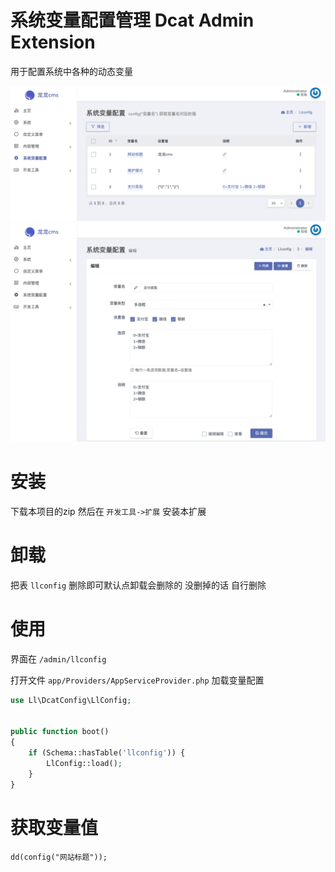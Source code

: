 # 系统变量配置管理 Dcat Admin Extension

用于配置系统中各种的动态变量

![image-20220605023743106](images/README/image-20220605023743106.png)
![image-20220605023851837](images/README/image-20220605023851837.png)

# 安装

下载本项目的zip  然后在 `开发工具->扩展` 安装本扩展

# 卸载
把表 `llconfig` 删除即可默认点卸载会删除的 没删掉的话 自行删除

# 使用
界面在 `/admin/llconfig`

打开文件 `app/Providers/AppServiceProvider.php` 
加载变量配置
```php
use Ll\DcatConfig\LlConfig;


public function boot()
{
    if (Schema::hasTable('llconfig')) {
        LlConfig::load();
    }
}
```

# 获取变量值

```
dd(config("网站标题"));

```

